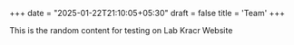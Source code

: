 +++
date = "2025-01-22T21:10:05+05:30"
draft = false
title = 'Team'
+++

This is the random content for testing on Lab Kracr Website
